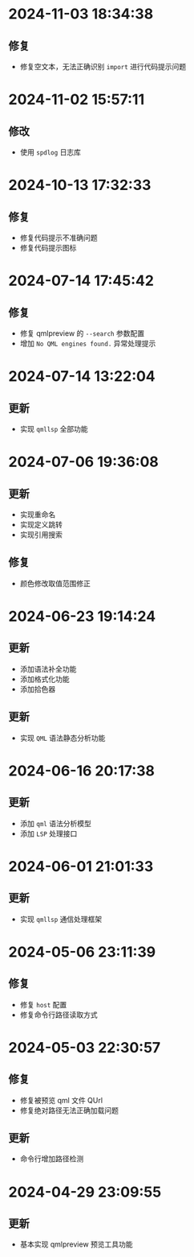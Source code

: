 
# 2024-11-03 18:34:38
## 修复
- 修复空文本，无法正确识别 `import` 进行代码提示问题

# 2024-11-02 15:57:11
## 修改 
- 使用 `spdlog` 日志库

# 2024-10-13 17:32:33

## 修复
- 修复代码提示不准确问题
- 修复代码提示图标

# 2024-07-14 17:45:42

## 修复
- 修复 qmlpreview 的 `--search` 参数配置
- 增加 `No QML engines found.` 异常处理提示

# 2024-07-14 13:22:04

## 更新
- 实现 `qmllsp` 全部功能

# 2024-07-06 19:36:08
## 更新
- 实现重命名
- 实现定义跳转
- 实现引用搜索

## 修复
- 颜色修改取值范围修正

# 2024-06-23 19:14:24

## 更新
- 添加语法补全功能
- 添加格式化功能
- 添加拾色器

## 更新
- 实现 `QML` 语法静态分析功能

# 2024-06-16 20:17:38

## 更新
- 添加 `qml` 语法分析模型
- 添加 `LSP` 处理接口

# 2024-06-01 21:01:33

## 更新
- 实现 `qmllsp` 通信处理框架


# 2024-05-06 23:11:39

## 修复
- 修复 `host` 配置
- 修复命令行路径读取方式

# 2024-05-03 22:30:57

## 修复
- 修复被预览 qml 文件 QUrl 
- 修复绝对路径无法正确加载问题

## 更新
- 命令行增加路径检测

# 2024-04-29 23:09:55

## 更新
- 基本实现 qmlpreview 预览工具功能
